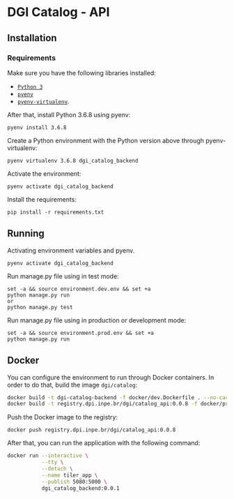 # DGI Catalog - API

## Installation

### Requirements

Make sure you have the following libraries installed:

- [`Python 3`](https://www.python.org/)
- [`pyenv`](https://github.com/pyenv/pyenv#basic-github-checkout)
- [`pyenv-virtualenv`](https://github.com/pyenv/pyenv-virtualenv#installing-as-a-pyenv-plugin).

After that, install Python 3.6.8 using pyenv:

```
pyenv install 3.6.8
```

Create a Python environment with the Python version above through pyenv-virtualenv:

```
pyenv virtualenv 3.6.8 dgi_catalog_backend
```

Activate the environment:

```
pyenv activate dgi_catalog_backend
```

Install the requirements:

```
pip install -r requirements.txt
```

## Running

Activating environment variables and pyenv.

```
pyenv activate dgi_catalog_backend
```

Run manage.py file using in test mode:

```
set -a && source environment.dev.env && set +a
python manage.py run
or
python manage.py test
```

Run manage.py file using in production or development mode:

```
set -a && source environment.prod.env && set +a
python manage.py run
```


## Docker

You can configure the environment to run through Docker containers. In order to do that, build the image `dgi/catalog`:

```bash
docker build -t dgi-catalog-backend -f docker/dev.Dockerfile . --no-cache
docker build -t registry.dpi.inpe.br/dgi/catalog_api:0.0.8 -f docker/prod.Dockerfile . --no-cache
```

Push the Docker image to the registry:

```
docker push registry.dpi.inpe.br/dgi/catalog_api:0.0.8
```

After that, you can run the application with  the following command:

```bash
docker run --interactive \
           --tty \
           --detach \
           --name tiler_app \
           --publish 5080:5000 \
           dgi_catalog_backend:0.0.1
```

